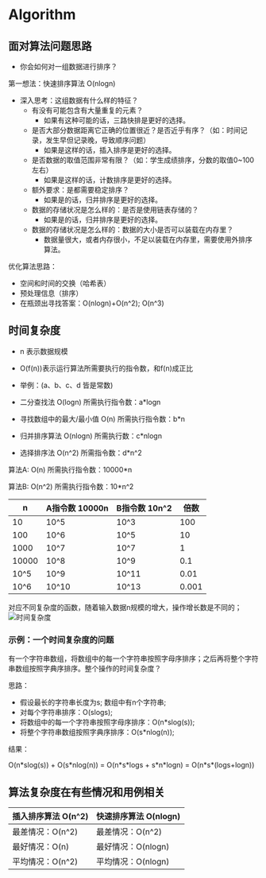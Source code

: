 # Algorithm

## 面对算法问题思路

- 你会如何对一组数据进行排序？

第一想法：快速排序算法 O(nlogn)

- 深入思考：这组数据有什么样的特征？
  - 有没有可能包含有大量重复的元素？
    - 如果有这种可能的话，三路快排是更好的选择。
  - 是否大部分数据距离它正确的位置很近？是否近乎有序？（如：时间记录，发生早但记录晚，导致顺序问题）
    - 如果是这样的话，插入排序是更好的选择。
  - 是否数据的取值范围非常有限？（如：学生成绩排序，分数的取值0~100左右）
    - 如果是这样的话，计数排序是更好的选择。
  - 额外要求：是都需要稳定排序？
    - 如果是的话，归并排序是更好的选择。
  - 数据的存储状况是怎么样的：是否是使用链表存储的？
    - 如果是的话，归并排序是更好的选择。
  - 数据的存储状况是怎么样的：数据的大小是否可以装载在内存里？
    - 数据量很大，或者内存很小，不足以装载在内存里，需要使用外排序算法。

优化算法思路：
  - 空间和时间的交换（哈希表）
  - 预处理信息（排序）
  - 在瓶颈出寻找答案：O(nlogn)+O(n^2); O(n^3)

## 时间复杂度

- n 表示数据规模
- O(f(n))表示运行算法所需要执行的指令数，和f(n)成正比

- 举例：(a、b、c、d 皆是常数)
- 二分查找法 O(logn)            所需执行指令数：a*logn
- 寻找数组中的最大/最小值 O(n)   所需执行指令数：b*n
- 归并排序算法 O(nlogn)         所需执行数：c*nlogn
- 选择排序法 O(n^2)             所需指令数：d*n^2


算法A: O(n)   所需执行指令数：10000*n

算法B: O(n^2) 所需执行指令数：10*n^2

| n | A指令数 10000n | B指令数 10n^2 | 倍数 |
|-|-|-|-|
|10|10^5|10^3|100|
|100|10^6|10^5|10|
|1000|10^7|10^7|1|
|10000|10^8|10^9|0.1|
|10^5|10^9|10^11|0.01|
|10^6|10^10|10^13|0.001|

对应不同复杂度的函数，随着输入数据n规模的增大，操作增长数是不同的；
![时间复杂度](/blogs/image/data/algorithm/1.png)

### 示例：一个时间复杂度的问题

有一个字符串数组，将数组中的每一个字符串按照字母序排序；之后再将整个字符串数组按照字典序排序。整个操作的时间复杂度？

思路：

- 假设最长的字符串长度为s; 数组中有n个字符串;
- 对每个字符串排序：O(slogs);
- 将数组中的每一个字符串按照字母序排序：O(n*slog(s));
- 将整个字符串数组按照字典序排序：O(s*nlog(n));

结果：

O(n\*slog(s)) + O(s\*nlog(n)) = O(n\*s\*logs + s\*n\*logn) = O(n\*s\*(logs+logn))

## 算法复杂度在有些情况和用例相关

|插入排序算法 O(n^2)|快速排序算法 O(nlogn)|
|-|-|
|最差情况：O(n^2)|最差情况：O(n^2)|
|最好情况：O(n)|最好情况：O(nlogn)|
|平均情况：O(n^2)|平均情况：O(nlogn)|